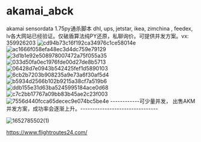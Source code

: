 # akamai_abck
akamai sensordata 1.75py通杀脚本
dhl, ups, jetstar, ikea, zimchina , feedex, lv各大网站已经验证。仅破盾算法纯PY还原，私聊询价。可提供并发方案。vx: 359926203
![cd94b73c16f192ca34976c1ce58014e](https://user-images.githubusercontent.com/42806328/167443107-7efafbad-c4a3-4285-b05a-d0ac82c3d337.png)
![ac1666f058efa48ec3d4dc759e79129](https://user-images.githubusercontent.com/42806328/167443140-ec063c77-9c84-43d3-b546-26eeb8adc375.png)
![3d1b1e92e508978007472a75f055a35](https://user-images.githubusercontent.com/42806328/167443166-790c53e0-a980-4d3c-a4c7-cc0111a88a49.png)
![033d50fa0ec1976fde00d27de8b5713](https://user-images.githubusercontent.com/42806328/167443190-3d7d4d39-9f47-4888-88cf-fac8fb48daf8.png)
![06428d7e0943b542425fef1d5890103](https://user-images.githubusercontent.com/42806328/167443266-a37c40ca-ee3a-43bf-a1d0-d2e0e1617013.png)
![6cb2b7203b908235a9e73a6f30af5d4](https://user-images.githubusercontent.com/42806328/167443284-2a88a23b-6e78-466c-85c0-38c7f83b66b8.png)
![b5934d2566b102b9215a38cf7a519b6](https://user-images.githubusercontent.com/42806328/167443301-f58a47d7-2a42-4621-b317-3ae186924918.png)
![ddb155e31d63ba5245995184ace0d68](https://user-images.githubusercontent.com/42806328/167443312-bba8a437-befe-44a5-985e-c08304a64915.png)
![c7c2bb17767a09bb83b45ae2c23f003](https://user-images.githubusercontent.com/42806328/167443491-00f169f4-3b16-4998-b5b4-68390a2cd50b.png)
![7556d440fcca65decec9e074bc5be4e](https://user-images.githubusercontent.com/42806328/167443515-560f94a1-615e-47b6-a043-f3a5b19d9f12.png)
------------可少量并发， 出售AKM并发方案，成功率会逐渐上升。--------------------------------

![1652785502(1)](https://user-images.githubusercontent.com/42806328/168798068-602cedb4-b6f6-4842-bde9-62493dda90e6.png)

https://www.flightroutes24.com/
